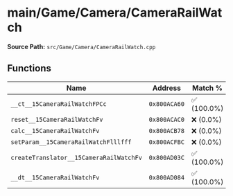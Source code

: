 # main/Game/Camera/CameraRailWatch

**Source Path:** `src/Game/Camera/CameraRailWatch.cpp`

## Functions

| Name | Address | Match % |
|------|---------|---------|
| `__ct__15CameraRailWatchFPCc` | `0x800ACA60` | :white_check_mark: (100.0%) |
| `reset__15CameraRailWatchFv` | `0x800ACAC0` | :x: (0.0%) |
| `calc__15CameraRailWatchFv` | `0x800ACB78` | :x: (0.0%) |
| `setParam__15CameraRailWatchFlllfff` | `0x800ACFBC` | :x: (0.0%) |
| `createTranslator__15CameraRailWatchFv` | `0x800AD03C` | :white_check_mark: (100.0%) |
| `__dt__15CameraRailWatchFv` | `0x800AD084` | :white_check_mark: (100.0%) |